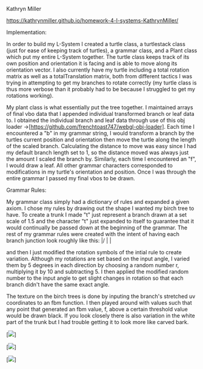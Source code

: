 Kathryn Miller

https://kathrynmiller.github.io/homework-4-l-systems-KathrynMiller/

Implementation:

In order to build my L-System I created a turtle class, a turtlestack class (just for ease of keeping track of turtles), a grammar class, and a Plant class which put my entire L-System together. The turtle class keeps track of its own position and orientation it is facing and is able to move along its orientation vector. I also currently have my turtle including a total rotation matrix as well as a totalTranslation matrix, both from different tactics I was trying in attempting to get my branches to rotate correctly (my turtle class is thus more verbose than it probably had to be because I struggled to get my rotations working). 

My plant class is what essentially put the tree together. I maintained arrays of final vbo data that I appended individual transformed branch or leaf data to. I obtained the individual branch and leaf data through use of this obj loader ->[https://github.com/frenchtoast747/webgl-obj-loader]. Each time I encountered a "b" in my grammar string, I would transform a branch by the turtles current position and orientation then move the turtle along the length of the scaled branch. Calculating the distance to move was easy since I had my default branch length set to 1, so the distance moved was always just the amount I scaled the branch by. Similarly, each time I encountered an "f", I would draw a leaf. All other grammar characters corresponded to modifications in my turtle's orientation and position. Once I was through the entire grammar I passed my final vbos to be drawn.

Grammar Rules: 

My grammar class simply had a dictionary of rules and expanded a given axiom. I chose my rules by drawing out the shape I wanted my birch tree to have. To create a trunk I made "t" just represent a branch drawn at a set scale of 1.5 and the character "t" just expanded to itself to guarantee that it would continually be passed down at the beginning of the grammar. The rest of my grammar rules were created with the intent of having each branch junction look roughly like this:
		|/
	   \|
		|

and then I just modified the rotation symbols of the intial rule to create variation. Although my rotations are set based on the input angle, I varied them by 5 degrees in each direction by choosing a random number r, multiplying it by 10 and subtracting 5. I then applied the modified random number to the input angle to get slight changes in rotation so that each branch didn't have the same exact angle.


The texture on the birch trees is done by inputing the branch's stretched uv coordinates to an fbm function. I then played around with values such that any point that generated an fbm value, f, above a certain threshold value would be drawn black. If you look closely there is also variation in the white part of the trunk but I had trouble getting it to look more like carved bark.

[![](tree1.png)]

[![](tree2.png)]

[![](tree3.png)]